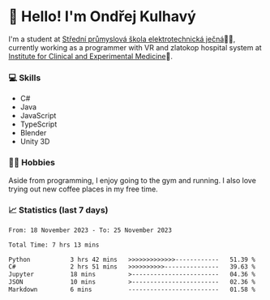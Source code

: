 # 👋 Hello! I'm Ondřej Kulhavý

I'm a student at [Střední průmyslová škola elektrotechnická ječná](https://www.spsejecna.cz/)👨‍🎓, currently working as a programmer with VR and zlatokop hospital system at [Institute for Clinical and Experimental Medicine](https://www.ikem.cz/en/)🏥.

### 💻 Skills
- C#
- Java
- JavaScript
- TypeScript
- Blender
- Unity 3D

### 🏋️‍♂️ Hobbies

Aside from programming, I enjoy going to the gym and running. I also love trying out new coffee places in my free time.

### 📈 Statistics (last 7 days)
<!--START_SECTION:waka-->

```txt
From: 18 November 2023 - To: 25 November 2023

Total Time: 7 hrs 13 mins

Python           3 hrs 42 mins   >>>>>>>>>>>>>------------   51.39 %
C#               2 hrs 51 mins   >>>>>>>>>>---------------   39.63 %
Jupyter          18 mins         >------------------------   04.36 %
JSON             10 mins         >------------------------   02.36 %
Markdown         6 mins          -------------------------   01.58 %
```

<!--END_SECTION:waka-->



